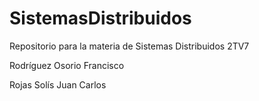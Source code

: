 # SistemasDistribuidos
Repositorio para la materia de Sistemas Distribuidos 2TV7

Rodríguez Osorio Francisco 

Rojas Solís Juan Carlos 

